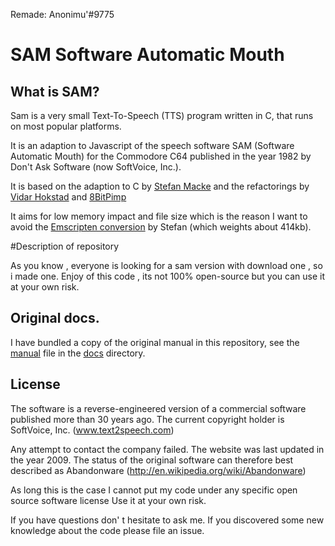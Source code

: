 Remade: Anonimu'#9775

# SAM Software Automatic Mouth

## What is SAM?

Sam is a very small Text-To-Speech (TTS) program written in C, that
runs on most popular platforms.

It is an adaption to Javascript of the speech software SAM (Software
Automatic Mouth) for the Commodore C64 published in the year 1982 by
Don't Ask Software (now SoftVoice, Inc.).

It is based on the adaption to C by
[Stefan Macke](https://github.com/s-macke/SAM)
and the refactorings by 
[Vidar Hokstad](https://github.com/vidarh/SAM) and
[8BitPimp](https://github.com/8BitPimp/SAM)

It aims for low memory impact and file size which is the reason I want
to avoid the 
[Emscripten conversion](http://simulationcorner.net/index.php?page=sam)
by Stefan (which weights about 414kb).

#Description of repository

As you know , everyone is looking for a sam version with download one , so i made one. Enjoy of this code , its not 100% open-source but you can use it at your own risk.

## Original docs.

I have bundled a copy of the original manual in this repository, see
the [manual](docs/manual.md) file in the [docs](docs) directory.

## License

The software is a reverse-engineered version of a commercial software
published more than 30 years ago. The current copyright holder is 
SoftVoice, Inc. (www.text2speech.com)

Any attempt to contact the company failed. The website was last
updated in the year 2009. The status of the original
software can therefore best described as Abandonware
(http://en.wikipedia.org/wiki/Abandonware)

As long this is the case I cannot put my code under any specific open
source software license Use it at your own risk.

If you have questions don' t hesitate to ask me. If you discovered some
new knowledge about the code please file an issue.
